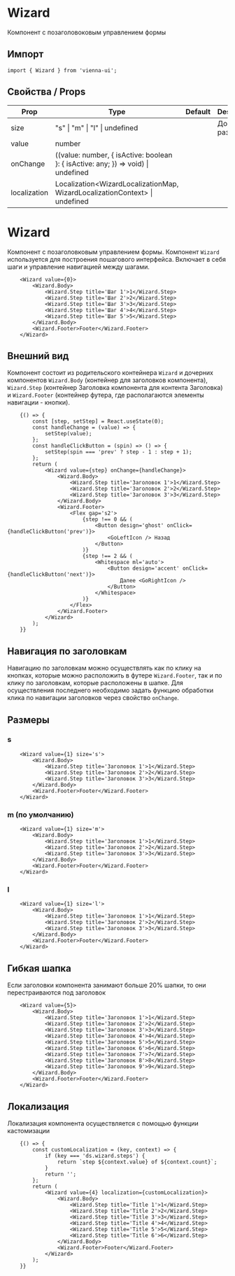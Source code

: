 # Wizard

Компонент с позаголовоковым управлением формы

## Импорт

```
import { Wizard } from 'vienna-ui';
```

## Свойства / Props


| Prop | Type | Default | Description |
| --- | --- | --- | --- |
| size |  "s" \| "m" \| "l"  \| undefined |  | Доступные размеры |
| value | number |    | |
| onChange |((value: number, { isActive: boolean }: { isActive: any; }) => void) \| undefined |   | | 
| localization | Localization<WizardLocalizationMap, WizardLocalizationContext> \| undefined |   | |


# Wizard

Компонент с позаголовковым управлением формы. Компонент `Wizard` используется для построения пошагового интерфейса. Включает в себя шаги и управление навигацией между шагами.



```
    <Wizard value={0}>
        <Wizard.Body>
            <Wizard.Step title='Шаг 1'>1</Wizard.Step>
            <Wizard.Step title='Шаг 2'>2</Wizard.Step>
            <Wizard.Step title='Шаг 3'>3</Wizard.Step>
            <Wizard.Step title='Шаг 4'>4</Wizard.Step>
            <Wizard.Step title='Шаг 5'>5</Wizard.Step>
        </Wizard.Body>
        <Wizard.Footer>Footer</Wizard.Footer>
    </Wizard>
```

## Внешний вид

Компонент состоит из родительского контейнера `Wizard` и дочерних компонентов `Wizard.Body` (контейнер для заголовков компонента), `Wizard.Step` (контейнер Заголовка компонента для контента Заголовка) и `Wizard.Footer` (контейнер футера, где располагаются элементы навигации - кнопки).

```
    {() => {
        const [step, setStep] = React.useState(0);
        const handleChange = (value) => {
            setStep(value);
        };
        const handleClickButton = (spin) => () => {
            setStep(spin === 'prev' ? step - 1 : step + 1);
        };
        return (
            <Wizard value={step} onChange={handleChange}>
                <Wizard.Body>
                    <Wizard.Step title='Заголовок 1'>1</Wizard.Step>
                    <Wizard.Step title='Заголовок 2'>2</Wizard.Step>
                    <Wizard.Step title='Заголовок 3'>3</Wizard.Step>
                </Wizard.Body>
                <Wizard.Footer>
                    <Flex gap='s2'>
                        {step !== 0 && (
                            <Button design='ghost' onClick={handleClickButton('prev')}>
                                <GoLeftIcon /> Назад
                            </Button>
                        )}
                        {step !== 2 && (
                            <Whitespace ml='auto'>
                                <Button design='accent' onClick={handleClickButton('next')}>
                                    Далее <GoRightIcon />
                                </Button>
                            </Whitespace>
                        )}
                    </Flex>
                </Wizard.Footer>
            </Wizard>
        );
    }}
```

## Навигация по заголовкам

Навигацию по заголовкам можно осуществлять как по клику на кнопках, которые можно расположить в футере `Wizard.Footer`, так и по клику по заголовкам, которые расположены в шапке. Для осуществления последнего необходимо задать функцию обработки клика по навигации заголовков через свойство `onChange`.

## Размеры

### s

```
    <Wizard value={1} size='s'>
        <Wizard.Body>
            <Wizard.Step title='Заголовок 1'>1</Wizard.Step>
            <Wizard.Step title='Заголовок 2'>2</Wizard.Step>
            <Wizard.Step title='Заголовок 3'>3</Wizard.Step>
        </Wizard.Body>
        <Wizard.Footer>Footer</Wizard.Footer>
    </Wizard>
```

### m (по умолчанию)

```
    <Wizard value={1} size='m'>
        <Wizard.Body>
            <Wizard.Step title='Заголовок 1'>1</Wizard.Step>
            <Wizard.Step title='Заголовок 2'>2</Wizard.Step>
            <Wizard.Step title='Заголовок 3'>3</Wizard.Step>
        </Wizard.Body>
        <Wizard.Footer>Footer</Wizard.Footer>
    </Wizard>
```

### l

```
    <Wizard value={1} size='l'>
        <Wizard.Body>
            <Wizard.Step title='Заголовок 1'>1</Wizard.Step>
            <Wizard.Step title='Заголовок 2'>2</Wizard.Step>
            <Wizard.Step title='Заголовок 3'>3</Wizard.Step>
        </Wizard.Body>
        <Wizard.Footer>Footer</Wizard.Footer>
    </Wizard>
```

## Гибкая шапка

Если заголовки компонента занимают больше 20% шапки, то они перестраиваются под заголовок

```
    <Wizard value={5}>
        <Wizard.Body>
            <Wizard.Step title='Заголовок 1'>1</Wizard.Step>
            <Wizard.Step title='Заголовок 2'>2</Wizard.Step>
            <Wizard.Step title='Заголовок 3'>3</Wizard.Step>
            <Wizard.Step title='Заголовок 4'>4</Wizard.Step>
            <Wizard.Step title='Заголовок 5'>5</Wizard.Step>
            <Wizard.Step title='Заголовок 6'>6</Wizard.Step>
            <Wizard.Step title='Заголовок 7'>7</Wizard.Step>
            <Wizard.Step title='Заголовок 8'>8</Wizard.Step>
            <Wizard.Step title='Заголовок 9'>9</Wizard.Step>
        </Wizard.Body>
        <Wizard.Footer>Footer</Wizard.Footer>
    </Wizard>
```

## Локализация

Локализация компонента осуществляется с помощью функции кастомизации

```
    {() => {
        const customLocalization = (key, context) => {
            if (key === 'ds.wizard.steps') {
                return `step ${context.value} of ${context.count}`;
            }
            return '';
        };
        return (
            <Wizard value={4} localization={customLocalization}>
                <Wizard.Body>
                    <Wizard.Step title='Title 1'>1</Wizard.Step>
                    <Wizard.Step title='Title 2'>2</Wizard.Step>
                    <Wizard.Step title='Title 3'>3</Wizard.Step>
                    <Wizard.Step title='Title 4'>4</Wizard.Step>
                    <Wizard.Step title='Title 5'>5</Wizard.Step>
                    <Wizard.Step title='Title 6'>6</Wizard.Step>
                </Wizard.Body>
                <Wizard.Footer>Footer</Wizard.Footer>
            </Wizard>
        );
    }}
```